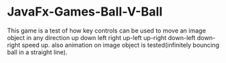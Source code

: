 # JavaFx-Games-Ball-V-Ball

This game is a test of how key controls can be used to move an image object in any direction up down left right up-left up-right down-left down-right speed up.
also animation on image object is tested(infinitely bouncing ball in a straight line).
